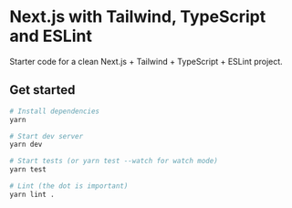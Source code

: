 # Next.js with Tailwind, TypeScript and ESLint

Starter code for a clean Next.js + Tailwind + TypeScript + ESLint project.

## Get started

```sh
# Install dependencies
yarn

# Start dev server
yarn dev

# Start tests (or yarn test --watch for watch mode)
yarn test

# Lint (the dot is important)
yarn lint .
```
